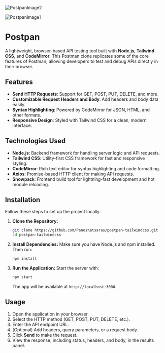 ![PostpanImage2](https://github.com/user-attachments/assets/6e7af4f6-4c77-449a-8865-97329d38eff8)

![PostpanImage1](https://github.com/user-attachments/assets/2af8e4b3-3497-433e-a0a0-c3cd86643671)


# Postpan

A lightweight, browser-based API testing tool built with **Node.js**, **Tailwind CSS**, and **CodeMirror**. 
This Postman clone replicates some of the core features of Postman, allowing developers to test and debug APIs directly in their browser.

## Features

- **Send HTTP Requests**: Support for GET, POST, PUT, DELETE, and more.
- **Customizable Request Headers and Body**: Add headers and body data easily.
- **Syntax Highlighting**: Powered by CodeMirror for JSON, HTML, and other formats.
- **Responsive Design**: Styled with Tailwind CSS for a clean, modern interface.


## Technologies Used

- **Node.js**: Backend framework for handling server logic and API requests.
- **Tailwind CSS**: Utility-first CSS framework for fast and responsive styling.
- **CodeMirror**: Rich text editor for syntax highlighting and code formatting.
- **Axios**: Promise-based HTTP client for making API requests.
- **Snowpack**: Frontend build tool for lightning-fast development and hot module reloading.

## Installation

Follow these steps to set up the project locally:

1. **Clone the Repository:**
   ```bash
   git clone https://github.com/PanosKatsaras/postpan-tailwindcss.git
   cd postpan-tailwindcss
   ```

2. **Install Dependencies:**
   Make sure you have Node.js and npm installed. Then run:
   ```bash
   npm install
   ```

3. **Run the Application:**
   Start the server with:
   ```bash
   npm start
   ```
   The app will be available at `http://localhost:3000`.

## Usage

1. Open the application in your browser.
2. Select the HTTP method (GET, POST, PUT, DELETE, etc.).
3. Enter the API endpoint URL.
4. (Optional) Add headers, query parameters, or a request body.
5. Click **Send** to make the request.
6. View the response, including status, headers, and body, in the results panel.
